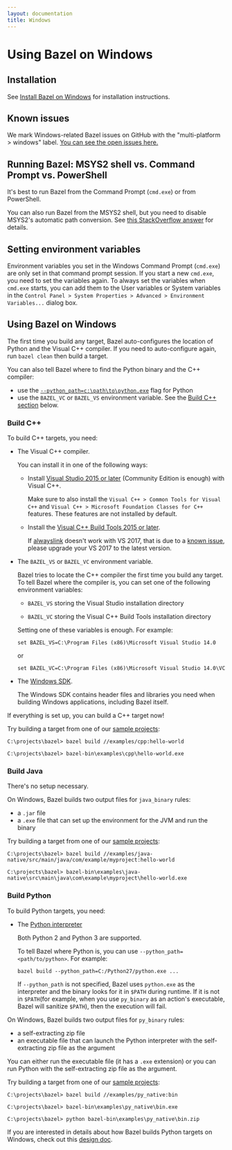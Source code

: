 ```yaml
---
layout: documentation
title: Windows
---
```


# Using Bazel on Windows

## <a name="install"></a>Installation

See [Install Bazel on Windows](install-windows.html) for installation
instructions.

## Known issues

We mark Windows-related Bazel issues on GitHub with the "multi-platform >
windows" label. [You can see the open issues here.](https://github.com/bazelbuild/bazel/issues?q=is%3Aissue+is%3Aopen+label%3A%22category%3A+multi-platform+%3E+windows%22)

## Running Bazel: MSYS2 shell vs. Command Prompt vs. PowerShell

It's best to run Bazel from the Command Prompt (`cmd.exe`) or from PowerShell.

You can also run Bazel from the MSYS2 shell, but you need to disable MSYS2's
automatic path conversion. See [this StackOverflow
answer](https://stackoverflow.com/a/49004265/7778502) for details.

## Setting environment variables

Environment variables you set in the Windows Command Prompt (`cmd.exe`) are only
set in that command prompt session. If you start a new `cmd.exe`, you need to
set the variables again. To always set the variables when `cmd.exe` starts, you
can add them to the User variables or System variables in the `Control Panel >
System Properties > Advanced > Environment Variables...` dialog box.

## <a name="using"></a>Using Bazel on Windows

The first time you build any target, Bazel auto-configures the location of
Python and the Visual C++ compiler. If you need to auto-configure again, run
`bazel clean` then build a target.

You can also tell Bazel where to find the Python binary and the C++ compiler:
- use the [`--python_path=c:\path\to\python.exe`](command-line-reference.html#flag--python_path) flag for Python
- use the `BAZEL_VC` or `BAZEL_VS` environment variable. See the [Build
  C++ section](#build_cpp) below.

### <a name="build_cpp"></a>Build C++

To build C++ targets, you need:

*   The Visual C++ compiler.

    You can install it in one of the following ways:

    *   Install [Visual Studio 2015 or later](https://www.visualstudio.com/)
        (Community Edition is enough) with Visual C++.

        Make sure to also install the `Visual C++ > Common Tools for Visual C++`
        and `Visual C++ > Microsoft Foundation Classes for C++` features. These
        features are not installed by default.

    *   Install the [Visual C++ Build
        Tools 2015 or later](http://landinghub.visualstudio.com/visual-cpp-build-tools).

        If [alwayslink](be/c-cpp.html#cc_library.alwayslink) doesn't work with
        VS 2017, that is due to a
        [known issue](https://github.com/bazelbuild/bazel/issues/3949),
        please upgrade your VS 2017 to the latest version.

*   The `BAZEL_VS` or `BAZEL_VC` environment variable.

    Bazel tries to locate the C++ compiler the first time you build any
    target. To tell Bazel where the compiler is, you can set one of the
    following environment variables:

    *   `BAZEL_VS` storing the Visual Studio installation directory

    *   `BAZEL_VC` storing the Visual C++ Build Tools installation directory

    Setting one of these variables is enough. For example:

    ```
    set BAZEL_VS=C:\Program Files (x86)\Microsoft Visual Studio 14.0
    ```

    or

    ```
    set BAZEL_VC=C:\Program Files (x86)\Microsoft Visual Studio 14.0\VC
    ```

*   The [Windows
    SDK](https://developer.microsoft.com/en-us/windows/downloads/windows-10-sdk).

    The Windows SDK contains header files and libraries you need when building
    Windows applications, including Bazel itself.

If everything is set up, you can build a C++ target now!

Try building a target from one of our [sample
projects](https://github.com/bazelbuild/bazel/tree/master/examples):

```
C:\projects\bazel> bazel build //examples/cpp:hello-world

C:\projects\bazel> bazel-bin\examples\cpp\hello-world.exe
```

### Build Java

There's no setup necessary.

On Windows, Bazel builds two output files for `java_binary` rules:

*   a `.jar` file
*   a `.exe` file that can set up the environment for the JVM and run the binary

Try building a target from one of our [sample
projects](https://github.com/bazelbuild/bazel/tree/master/examples):

```
C:\projects\bazel> bazel build //examples/java-native/src/main/java/com/example/myproject:hello-world

C:\projects\bazel> bazel-bin\examples\java-native\src\main\java\com\example\myproject\hello-world.exe
```

### Build Python

To build Python targets, you need:

*   The [Python interpreter](https://www.python.org/downloads/)

    Both Python 2 and Python 3 are supported.

    To tell Bazel where Python is, you can use `--python_path=<path/to/python>`.
    For example:

    ```
    bazel build --python_path=C:/Python27/python.exe ...
    ```

    If `--python_path` is not specified, Bazel uses `python.exe` as
    the interpreter and the binary looks for it in `$PATH` during runtime.
    If it is not in `$PATH`(for example, when you use `py_binary` as an action's
    executable, Bazel will sanitize `$PATH`), then the execution will fail.


On Windows, Bazel builds two output files for `py_binary` rules:

*   a self-extracting zip file
*   an executable file that can launch the Python interpreter with the
    self-extracting zip file as the argument

You can either run the executable file (it has a `.exe` extension) or you can run
Python with the self-extracting zip file as the argument.

Try building a target from one of our [sample
projects](https://github.com/bazelbuild/bazel/tree/master/examples):

```
C:\projects\bazel> bazel build //examples/py_native:bin

C:\projects\bazel> bazel-bin\examples\py_native\bin.exe

C:\projects\bazel> python bazel-bin\examples\py_native\bin.zip
```

If you are interested in details about how Bazel builds Python targets on
Windows, check out this [design
doc](https://bazel.build/designs/2016/09/05/build-python-on-windows.html).
